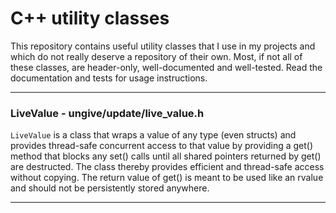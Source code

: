 # C++ utility classes

This repository contains useful utility classes that I use in my projects
and which do not really deserve a repository of their own.
Most, if not all of these classes, are header-only,
well-documented and well-tested.
Read the documentation and tests for usage instructions.

---

### LiveValue - ungive/update/live_value.h

`LiveValue` is a class that wraps a value of any type (even structs)
and provides thread-safe concurrent access to that value
by providing a get() method that blocks any set() calls
until all shared pointers returned by get() are destructed.
The class thereby provides efficient and thread-safe access without copying.
The return value of get() is meant to be used like an rvalue
and should not be persistently stored anywhere.

---
